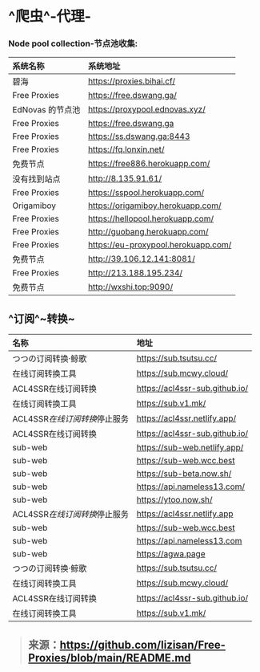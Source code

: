 # ^爬虫^-代理-
### Node pool collection-节点池收集:
| 系统名称         | 系统地址                            |
| :--------------- | :---------------------------------- |
| 碧海             | https://proxies.bihai.cf/          |
| Free Proxies     | https://free.dswang.ga/             |
| EdNovas 的节点池 | https://proxypool.ednovas.xyz/      |
| Free Proxies     | https://free.dswang.ga              |
| Free Proxies     | https://ss.dswang.ga:8443           |
| Free Proxies     | https://fq.lonxin.net/              |
| 免费节点         | https://free886.herokuapp.com/      |
| 没有找到站点     | http://8.135.91.61/                |
| Free Proxies     | https://sspool.herokuapp.com/       |
| Origamiboy       | https://origamiboy.herokuapp.com/   |
| Free Proxies     | https://hellopool.herokuapp.com/    |
| Free Proxies     | http://guobang.herokuapp.com/       |
| Free Proxies     | https://eu-proxypool.herokuapp.com/ |
| 免费节点         | http://39.106.12.141:8081/          |
| Free Proxies     | http://213.188.195.234/             |
| 免费节点         | http://wxshi.top:9090/              |

## ^订阅^~转换~

|名称|地址|
|:-|:-|
|つつの订阅转换·鲸歌|https://sub.tsutsu.cc/|
|在线订阅转换工具|https://sub.mcwy.cloud/|
|ACL4SSR在线订阅转换|https://acl4ssr-sub.github.io/|
|在线订阅转换工具|https://sub.v1.mk/|
|ACL4SSR*在线订阅转换*停止服务|https://acl4ssr.netlify.app/|
|ACL4SSR在线订阅转换|https://acl4ssr-sub.github.io/|
|sub-web|https://sub-web.netlify.app/|
|sub-web|https://sub-web.wcc.best|
|sub-web|https://sub-beta.now.sh/|
|sub-web|https://api.nameless13.com/|
|sub-web|https://ytoo.now.sh/|
|ACL4SSR*在线订阅转换*停止服务|https://acl4ssr.netlify.app|
|sub-web|https://sub-web.wcc.best|
|sub-web|https://api.nameless13.com|
|sub-web|https://agwa.page|
|つつの订阅转换·鲸歌|https://sub.tsutsu.cc/|
|在线订阅转换工具|https://sub.mcwy.cloud/|
|ACL4SSR在线订阅转换|https://acl4ssr-sub.github.io/|
|在线订阅转换工具|https://sub.v1.mk/|


> ## 来源：https://github.com/lizisan/Free-Proxies/blob/main/README.md
